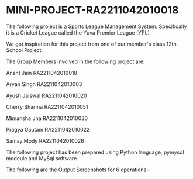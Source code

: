 # MINI-PROJECT-RA2211042010018
The following project is a Sports League Management System. Specifically it is a Cricket League called the Yuva Premier League (YPL)

We got inspiration for this project from one of our member's class 12th School Project.

The Group Members involved in the following project are:

Anant Jain RA2211042010018

Aryan Singh RA2211042010003

Ayush Jaiswal RA2211042010020

Cherry Sharma RA2211042010051

Mimansha Jha RA2211042010030

Pragya Gautam RA2211042010022

Samay Mody RA2211042010026

The following project has been prepared using Python language, pymysql modeule and MySql software.

The following are the Output Screenshots for 6 operations:-
